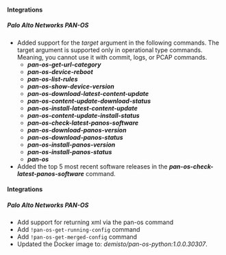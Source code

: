 #### Integrations
##### Palo Alto Networks PAN-OS
- Added support for the *target* argument in the following commands. The target argument is supported only in operational type commands. Meaning, you cannot use it with commit, logs, or PCAP commands.
  - ***pan-os-get-url-category***
  - ***pan-os-device-reboot***
  - ***pan-os-list-rules***
  - ***pan-os-show-device-version***
  - ***pan-os-download-latest-content-update***
  - ***pan-os-content-update-download-status***
  - ***pan-os-install-latest-content-update***
  - ***pan-os-content-update-install-status***
  - ***pan-os-check-latest-panos-software***
  - ***pan-os-download-panos-version***
  - ***pan-os-download-panos-status***
  - ***pan-os-install-panos-version***
  - ***pan-os-install-panos-status***
  - ***pan-os***
- Added the top 5 most recent software releases in the ***pan-os-check-latest-panos-software*** command.
#### Integrations
##### Palo Alto Networks PAN-OS
- Add support for returning xml via the pan-os command
- Add `!pan-os-get-running-config` command
- Add `!pan-os-get-merged-config` command
- Updated the Docker image to: *demisto/pan-os-python:1.0.0.30307*.
